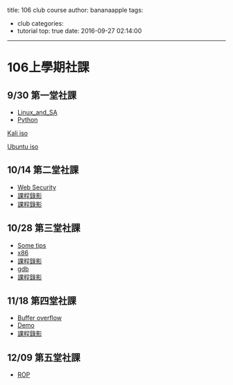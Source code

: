 title: 106 club course
author: bananaapple
tags:
  - club
categories:
  - tutorial
top: true
date: 2016-09-27 02:14:00
---
# 106上學期社課

## 9/30 第一堂社課

- [Linux_and_SA](https://drive.google.com/file/d/0B2dY3bAMpyESRy1nVUsyZ0lvQzQ/view?usp=sharing)
- [Python](https://speakerdeck.com/bananaappletw/python)

[Kali iso](http://cdimage.kali.org/kali-2016.2/kali-linux-2016.2-amd64.iso)

[Ubuntu iso](http://releases.ubuntu.com/16.04.1/ubuntu-16.04.1-desktop-amd64.iso)

## 10/14 第二堂社課

- [Web Security](https://drive.google.com/file/d/0B2WSYFS3T0qOcDNHcl9oTksxZTg/view)
- [課程錄影](https://www.youtube.com/watch?v=wq9X2qIV-Xg)
- [課程錄影](https://www.youtube.com/watch?v=HvhgTF_Upqk)

## 10/28 第三堂社課

- [Some tips](https://speakerdeck.com/bananaappletw/some-tips)
- [x86](https://speakerdeck.com/bananaappletw/x86)
- [課程錄影](https://www.youtube.com/watch?v=32PvtalAC2A)
- [gdb](https://speakerdeck.com/bananaappletw/gdb)
- [課程錄影](https://www.youtube.com/watch?v=50acU6jrpkg)

## 11/18 第四堂社課

- [Buffer overflow](https://speakerdeck.com/naetw/buffer-overflow)
- [Demo](http://people.cs.nctu.edu.tw/~chaoyy1202/Demo.tar.gz)
- [課程錄影](https://www.youtube.com/watch?v=oPAh0fy3eAo)

## 12/09 第五堂社課

- [ROP]()
